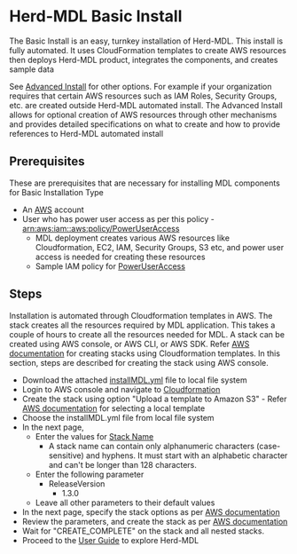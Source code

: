
Herd-MDL Basic Install
======================

The Basic Install is an easy, turnkey installation of Herd-MDL. This install is fully automated. It uses CloudFormation templates to create AWS resources then deploys Herd-MDL product, integrates the components, and creates sample data

See [Advanced Install](advanced-install.md) for other options. For example if your organization requires that certain AWS resources such as IAM Roles, Security Groups, etc. are created outside Herd-MDL automated install. The Advanced Install allows for optional creation of AWS resources through other mechanisms and provides detailed specifications on what to create and how to provide references to Herd-MDL automated install

## Prerequisites

These are prerequisites that are necessary for installing MDL components for Basic Installation Type

*   An [AWS](https://aws.amazon.com) account 
*   User who has power user access as per this policy - [arn:aws:iam::aws:policy/PowerUserAccess](https://docs.aws.amazon.com/IAM/latest/UserGuide/access_policies_job-functions.html#jf_developer-power-user)
    *   MDL deployment creates various AWS resources like Cloudformation, EC2, IAM, Security Groups, S3 etc, and power user access is needed for creating these resources
    *   Sample IAM policy for [PowerUserAccess](attachments/1070290969/1070291504.txt)

## Steps

Installation is automated through Cloudformation templates in AWS. The stack creates all the resources required by MDL application. This takes a couple of hours to create all the resources needed for MDL. A stack can be created using AWS console, or AWS CLI, or AWS SDK. Refer [AWS documentation](https://docs.aws.amazon.com/AWSCloudFormation/latest/UserGuide/stacks.html) for creating stacks using Cloudformation templates. In this section, steps are described for creating the stack using AWS console.

*   Download the attached [installMDL.yml](https://github.com/FINRAOS/herd-mdl/releases/download/mdl-v1.3.0/installMDL.yml) file to local file system
*   Login to AWS console and navigate to [Cloudformation](https://docs.aws.amazon.com/AWSCloudFormation/latest/UserGuide/cfn-console-login.html)
*   Create the stack using option "Upload a template to Amazon S3" - Refer [AWS documentation](https://docs.aws.amazon.com/AWSCloudFormation/latest/UserGuide/cfn-using-console-create-stack-template.html) for selecting a local template
*   Choose the installMDL.yml file from local file system
*   In the next page, 
    *   Enter the values for [Stack Name](https://docs.aws.amazon.com/AWSCloudFormation/latest/UserGuide/cfn-using-console-create-stack-parameters.html)  
        *   A stack name can contain only alphanumeric characters (case-sensitive) and hyphens. It must start with an alphabetic character and can't be longer than 128 characters.
    *   Enter the following parameter  
        *   ReleaseVersion
            *   1.3.0
    *   Leave all other parameters to their default values          
*   In the next page, specify the stack options as per [AWS documentation](https://docs.aws.amazon.com/AWSCloudFormation/latest/UserGuide/cfn-console-add-tags.html)
*   Review the parameters, and create the stack as per [AWS documentation](https://docs.aws.amazon.com/AWSCloudFormation/latest/UserGuide/cfn-using-console-create-stack-review.html)
*   Wait for "CREATE_COMPLETE" on the stack and all nested stacks.
*   Proceed to the [User Guide](user-guide.md) to explore Herd-MDL

